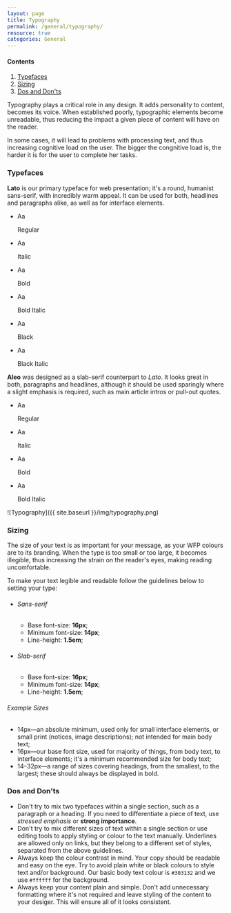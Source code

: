 ```yaml
---
layout: page
title: Typography
permalink: /general/typography/
resource: true
categories: General
---
```


<div class="content-nav">
  <h4>Contents</h4>
  <ol>
    <li><a href="#typefaces">Typefaces</a></li>
    <li><a href="#sizing">Sizing</a></li>
    <li><a href="#dos-and-donts">Dos and Don'ts</a></li>
  </ol>
</div>

Typography plays a critical role in any design. It adds personality to content, becomes its voice. When established poorly, typographic elements become unreadable, thus reducing the impact a given piece of content will have on the reader.

In some cases, it will lead to problems with processing text, and thus increasing cognitive load on the user. The bigger the congnitive load is, the harder it is for the user to complete her tasks.

### Typefaces
__Lato__ is our primary typeface for web presentation; it's a round, humanist sans-serif, with incredibly warm appeal. It can be used for both, headlines and paragraphs alike, as well as for interface elements.

<ul class="pure-g inline-grid short">
  <li class="pure-u-1-2 pure-u-md-1-6">
    <div class="inline-item type-medium sans">Aa</div>
    <div class="desc">
      <p>Regular</p>
    </div>
  </li>
  <li class="pure-u-1-2 pure-u-md-1-6">
    <div class="inline-item type-medium-i sans">Aa</div>
    <div class="desc">
      <p>Italic</p>
    </div>
  </li>
  <li class="pure-u-1-2 pure-u-md-1-6">
    <div class="inline-item type-bold sans">Aa</div>
    <div class="desc">
      <p>Bold</p>
    </div>
  </li>
  <li class="pure-u-1-2 pure-u-md-1-6">
    <div class="inline-item type-bold-i sans">Aa</div>
    <div class="desc">
      <p>Bold Italic</p>
    </div>
  </li>
  <li class="pure-u-1-2 pure-u-md-1-6">
    <div class="inline-item type-black-i sans">Aa</div>
    <div class="desc">
      <p>Black</p>
    </div>
  </li>
  <li class="pure-u-1-2 pure-u-md-1-6">
    <div class="inline-item type-black-i sans">Aa</div>
    <div class="desc">
      <p>Black Italic</p>
    </div>
  </li>
</ul>

__Aleo__ was designed as a slab-serif counterpart to _Lato_. It looks great in both, paragraphs and headlines, although it should be used sparingly where a slight emphasis is required, such as main article intros or pull-out quotes.

<ul class="pure-g inline-grid short">
  <li class="pure-u-1-2 pure-u-md-1-4">
    <div class="inline-item type-medium serif">Aa</div>
    <div class="desc">
      <p>Regular</p>
    </div>
  </li>
  <li class="pure-u-1-2 pure-u-md-1-4">
    <div class="inline-item type-medium-i serif">Aa</div>
    <div class="desc">
      <p>Italic</p>
    </div>
  </li>
  <li class="pure-u-1-2 pure-u-md-1-4">
    <div class="inline-item type-bold serif">Aa</div>
    <div class="desc">
      <p>Bold</p>
    </div>
  </li>
  <li class="pure-u-1-2 pure-u-md-1-4">
    <div class="inline-item type-bold-i serif">Aa</div>
    <div class="desc">
      <p>Bold Italic</p>
    </div>
  </li>
</ul>

![Typography]({{ site.baseurl }}/img/typography.png)

### Sizing
The size of your text is as important for your message, as your WFP colours are to its branding. When the type is too small or too large, it becomes illegible, thus increasing the strain on the reader's eyes, making reading uncomfortable.

To make your text legible and readable follow the guidelines below to setting your type:

<ul class="pure-g inline-grid normal">
  <li class="pure-u-1 pure-u-md-1-2 block">
    <h6>Sans-serif</h6>
    <ul>
      <li>Base font-size: <b>16px</b>;</li>
      <li>Minimum font-size: <b>14px</b>;</li>
      <li>Line-height: <b>1.5em</b>;</li>
    </ul>
  </li>
  <li class="pure-u-1 pure-u-md-1-2 block">
    <h6>Slab-serif</h6>
    <ul>
      <li>Base font-size: <b>16px</b>;</li>
      <li>Minimum font-size: <b>14px</b>;</li>
      <li>Line-height: <b>1.5em</b>;</li>
    </ul>
  </li>
</ul>

###### Example Sizes

- 14px—an absolute minimum, used only for small interface elements, or small print (notices, image descriptions); not intended for main body text;
- 16px—our base font size, used for majority of things, from body text, to interface elements; it's a minimum recommended size for body text;
- 14–32px—a range of sizes covering headings, from the smallest, to the largest; these should always be displayed in bold.

### Dos and Don'ts
- Don't try to mix two typefaces within a single section, such as a paragraph or a heading. If you need to differentiate a piece of text, use _stressed emphasis_ or __strong importance__.
- Don't try to mix different sizes of text within a single section or use editing tools to apply styling or colour to the text manually. Underlines are allowed only on links, but they belong to a different set of styles, separated from the above guidelines.
- Always keep the colour contrast in mind. Your copy should be readable and easy on the eye. Try to avoid plain white or black colours to style text and/or background. Our basic body text colour is `#303132` and we use `#ffffff` for the background.
- Always keep your content plain and simple. Don't add unnecessary formatting where it's not required and leave styling of the content to your desiger. This will ensure all of it looks consistent.
